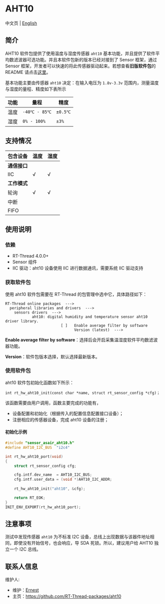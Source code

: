 # AHT10

中文页 | [English](README.md)

## 简介

AHT10 软件包提供了使用温度与湿度传感器 `aht10` 基本功能，并且提供了软件平均数滤波器可选功能。并且本软件包新的版本已经对接到了 Sensor 框架，通过 Sensor 框架，开发者可以快速的将此传感器驱动起来。若想查看**旧版软件包**的 README 请点击[这里](README_OLD.md)。

基本功能主要由传感器 `aht10` 决定：在输入电压为 `1.8v-3.3v` 范围内，测量温度与湿度的量程、精度如下表所示

| 功能 | 量程 | 精度 |
| ---- | ---- | ---- |
| 温度 | `-40℃ - 85℃` |`±0.5℃`|
| 湿度 | `0% - 100%` |`±3%`|

## 支持情况

| 包含设备 | 温度 | 湿度 |
| ---- | ---- | ---- |
| **通信接口** |          |        |
| IIC      | √        | √      |
| **工作模式**     |          |        |
| 轮询             | √        | √      |
| 中断             |          |        |
| FIFO             |          |        |

## 使用说明

### 依赖

- RT-Thread 4.0.0+
- Sensor 组件
- IIC 驱动：aht10 设备使用 IIC 进行数据通讯，需要系统 IIC 驱动支持

### 获取软件包

使用 aht10 软件包需要在 RT-Thread 的包管理中选中它，具体路径如下：

```
RT-Thread online packages  --->
  peripheral libraries and drivers  --->
    sensors drivers  --->
            aht10: digital humidity and temperature sensor aht10 driver library. 
                         [ ]   Enable average filter by software         
                               Version (latest)  --->
```

**Enable average filter by software**：选择后会开启采集温湿度软件平均数滤波器功能。

**Version**：软件包版本选择，默认选择最新版本。

### 使用软件包

aht10 软件包初始化函数如下所示：

```
int rt_hw_aht10_init(const char *name, struct rt_sensor_config *cfg)；
```

该函数需要由用户调用，函数主要完成的功能有，

- 设备配置和初始化（根据传入的配置信息配置接口设备）；
- 注册相应的传感器设备，完成 aht10 设备的注册；

#### 初始化示例

```c
#include "sensor_asair_aht10.h"
#define AHT10_I2C_BUS  "i2c4"

int rt_hw_aht10_port(void)
{
    struct rt_sensor_config cfg;

    cfg.intf.dev_name  = AHT10_I2C_BUS;
    cfg.intf.user_data = (void *)AHT10_I2C_ADDR;
    
    rt_hw_aht10_init("aht10", &cfg);

    return RT_EOK;
}
INIT_ENV_EXPORT(rt_hw_aht10_port);
```

## 注意事项

测试中发现传感器 `aht10` 为不标准 I2C 设备，总线上出现数据与该器件地址相同，即使没有开始信号，也会响应，导 SDA 死锁。所以，建议用户给 AHT10 独立一个 I2C 总线。

## 联系人信息

维护人:

- 维护：[Ernest](https://github.com/ErnestChen1)
- 主页：https://github.com/RT-Thread-packages/aht10
